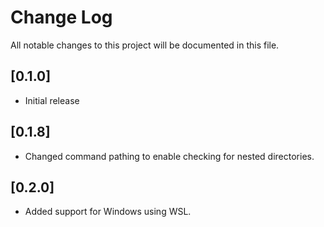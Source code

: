 # Change Log
All notable changes to this project will be documented in this file.

## [0.1.0]
- Initial release

## [0.1.8]
- Changed command pathing to enable checking for nested directories.

## [0.2.0]
- Added support for Windows using WSL.